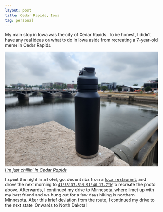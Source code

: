 ```yaml
---
layout: post
title: Cedar Rapids, Iowa
tag: personal
---
```


My main stop in Iowa was the city of Cedar Rapids. To be honest, I didn't have any real ideas on what to do in Iowa aside from recreating a 7-year-old meme in Cedar Rapids.

![Bottle in Cedar Rapids](/blog/assets/20230803_112710.jpg)
*[I'm just chillin' in Cedar Rapids](https://www.youtube.com/watch?v=vbcc8x7j1Lg)*

I spent the night in a hotel, got decent ribs from a [local restaurant](https://emilshideaway.com), and drove the next morning to [`41°58'37.5"N 91°40'17.7"W`](https://reddit.com/r/cedarrapids/comments/eshh52/anyone_know_where_hillary_clintons_im_just/ffa69gn) to recreate the photo above. Afterwards, I continued my drive to Minnesota, where I met up with my best friend and we hung out for a few days hiking in northern Minnesota. After this brief deviation from the route, I continued my drive to the next state. Onwards to North Dakota!
